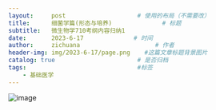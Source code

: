 ```yaml
---
layout:     post                    # 使用的布局（不需要改）
title:      细菌学篇(形态与培养)              # 标题 
subtitle:   微生物学710考纲内容归纳1
date:       2023-6-17              # 时间
author:     zichuana                     # 作者
header-img: img/2023-6-17/page.png    #这篇文章标题背景图片
catalog: true                       # 是否归档
tags:                               #标签
    - 基础医学
---
```

![image](/img/2023-6-17/a.png)